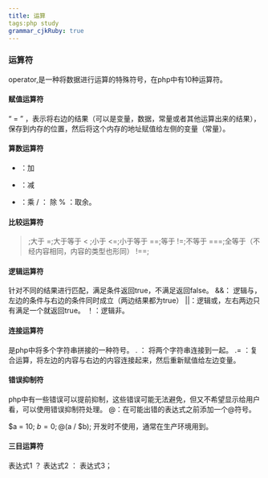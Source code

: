 ```yaml
---
title: 运算
tags:php study
grammar_cjkRuby: true
---
```


### 运算符
operator,是一种将数据进行运算的特殊符号，在php中有10种运算符。

#### 赋值运算符
“ = ” ，表示将右边的结果（可以是变量，数据，常量或者其他运算出来的结果），保存到内存的位置，然后将这个内存的地址赋值给左侧的变量（常量）。

#### 算数运算符
+ ：加
- ：减
* ：乘
/ ： 除
% ：取余。

#### 比较运算符
 >  ;大于
 >=;大于等于
 < ;小于
 <=;小于等于
 ==;等于
 !=;不等于
 ===;全等于（不经内容相同，内容的类型也形同）
 !==;
 
 #### 逻辑运算符
 针对不同的结果进行匹配，满足条件返回true，不满足返回false。
 &&： 逻辑与，左边的条件与右边的条件同时成立（两边结果都为true）
 ||：逻辑或，左右两边只有满足一个就返回true。
 ！：逻辑非。
 
 #### 连接运算符
 是php中将多个字符串拼接的一种符号。
 . ： 将两个字符串连接到一起。
 .= ：复合运算，将左边的内容与右边的内容连接起来，然后重新赋值给左边变量。
 
 
 #### 错误抑制符
 php中有一些错误可以提前抑制，这些错误可能无法避免，但又不希望显示给用户看，可以使用错误抑制符处理。
 @：在可能出错的表达式之前添加一个@符号。
 
 $a = 10; $b = 0;
 @($a / $b);
 开发时不使用，通常在生产环境用到。
 
 #### 三目运算符
 表达式1 ？ 表达式2 ： 表达式3；